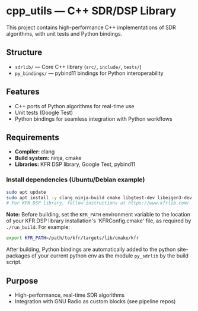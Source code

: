 # cpp_utils — C++ SDR/DSP Library

This project contains high-performance C++ implementations of SDR algorithms, with unit tests and Python bindings.

## Structure

- `sdrlib/` — Core C++ library (`src/`, `include/`, `tests/`)
- `py_bindings/` — pybind11 bindings for Python interoperability

## Features

- C++ ports of Python algorithms for real-time use
- Unit tests (Google Test)
- Python bindings for seamless integration with Python workflows

## Requirements

- **Compiler:** clang
- **Build system:** ninja, cmake
- **Libraries:** KFR DSP library, Google Test, pybind11

### Install dependencies (Ubuntu/Debian example)

```sh
sudo apt update
sudo apt install -y clang ninja-build cmake libgtest-dev libeigen3-dev pybind11-dev
# For KFR DSP library, follow instructions at https://www.kfrlib.com/
```

**Note:** Before building, set the `KFR_PATH` environment variable to the location of your KFR DSP library installation's 'KFRConfig.cmake' file, as required by `./run_build`. For example:

```sh
export KFR_PATH=/path/to/kfr/targets/lib/cmake/kfr
```

After building, Python bindings are automatically added to the python site-packages of your current python env as the module `py_sdrlib` by the build script.

## Purpose

- High-performance, real-time SDR algorithms
- Integration with GNU Radio as custom blocks (see pipeline repos)